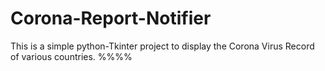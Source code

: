 # Corona-Report-Notifier
This is a simple python-Tkinter project to display the Corona Virus Record of various countries.
%%%%
